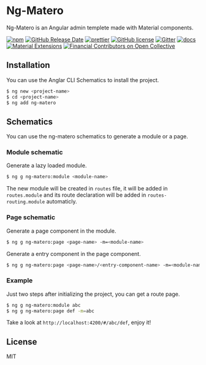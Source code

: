 # Ng-Matero

Ng-Matero is an Angular admin templete made with Material components. 

[![npm](https://img.shields.io/npm/v/ng-matero.svg?style=flat-square)](https://www.npmjs.com/package/ng-matero)
[![GitHub Release Date](https://img.shields.io/github/release-date/ng-matero/ng-matero?style=flat-square)](https://github.com/ng-matero/ng-matero/releases)
[![prettier](https://img.shields.io/badge/code_style-prettier-ff69b4.svg?style=flat-square)](https://prettier.io/)
[![GitHub license](https://img.shields.io/github/license/mashape/apistatus.svg?style=flat-square)](https://github.com/ng-matero/ng-matero/blob/master/LICENSE)
[![Gitter](https://img.shields.io/gitter/room/ng-matero/ng-matero.svg?style=flat-square)](https://gitter.im/matero-io/ng-matero)
[![docs](https://img.shields.io/badge/docs-gitbook-blue?style=flat-square)](https://nzbin.gitbook.io/ng-matero/)
[![Material Extensions](https://img.shields.io/badge/material-extensions-blue?style=flat-square)](https://github.com/ng-matero/extensions#readme)
[![Financial Contributors on Open Collective](https://opencollective.com/ng-matero/all/badge.svg?label=financial+contributors)](https://opencollective.com/ng-matero)

## Installation

You can use the Anglar CLI Schematics to install the project.

```bash
$ ng new <project-name>
$ cd <project-name>
$ ng add ng-matero
```

## Schematics

You can use the ng-matero schematics to generate a module or a page.

### Module schematic

Generate a lazy loaded module.

```bash
$ ng g ng-matero:module <module-name>
```

The new module will be created in `routes` file, it will be added in `routes.module` and its route declaration will be added in `routes-routing.module` automaticly.

### Page schematic

Generate a page component in the module.

```bash
$ ng g ng-matero:page <page-name> -m=<module-name>
```

Generate a entry component in the page component.

```bash
$ ng g ng-matero:page <page-name>/<entry-component-name> -m=<module-name> -e=true
```

### Example

Just two steps after initializing the project, you can get a route page.

```bash
$ ng g ng-matero:module abc
$ ng g ng-matero:page def -m=abc
```
Take a look at `http://localhost:4200/#/abc/def`, enjoy it!

## License

MIT

